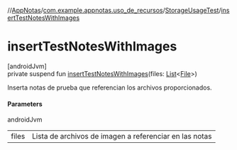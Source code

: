//[AppNotas](../../../index.md)/[com.example.appnotas.uso_de_recursos](../index.md)/[StorageUsageTest](index.md)/[insertTestNotesWithImages](insert-test-notes-with-images.md)

# insertTestNotesWithImages

[androidJvm]\
private suspend fun [insertTestNotesWithImages](insert-test-notes-with-images.md)(files: [List](https://kotlinlang.org/api/latest/jvm/stdlib/kotlin-stdlib/kotlin.collections/-list/index.html)&lt;[File](https://developer.android.com/reference/kotlin/java/io/File.html)&gt;)

Inserta notas de prueba que referencian los archivos proporcionados.

#### Parameters

androidJvm

| | |
|---|---|
| files | Lista de archivos de imagen a referenciar en las notas |
